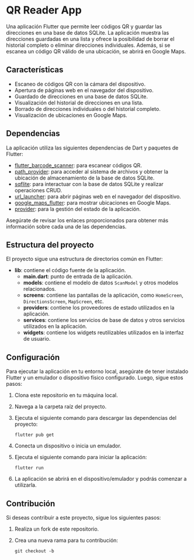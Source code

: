 # QR Reader App

Una aplicación Flutter que permite leer códigos QR y guardar las direcciones en una base de datos SQLite. La aplicación muestra las direcciones guardadas en una lista y ofrece la posibilidad de borrar el historial completo o eliminar direcciones individuales. Además, si se escanea un código QR válido de una ubicación, se abrirá en Google Maps.

## Características

- Escaneo de códigos QR con la cámara del dispositivo.
- Apertura de páginas web en el navegador del dispositivo.
- Guardado de direcciones en una base de datos SQLite.
- Visualización del historial de direcciones en una lista.
- Borrado de direcciones individuales o del historial completo.
- Visualización de ubicaciones en Google Maps.

## Dependencias

La aplicación utiliza las siguientes dependencias de Dart y paquetes de Flutter:

- [flutter_barcode_scanner](https://pub.dev/packages/flutter_barcode_scanner): para escanear códigos QR.
- [path_provider](https://pub.dev/packages/path_provider): para acceder al sistema de archivos y obtener la ubicación de almacenamiento de la base de datos SQLite.
- [sqflite](https://pub.dev/packages/sqflite): para interactuar con la base de datos SQLite y realizar operaciones CRUD.
- [url_launcher](https://pub.dev/packages/url_launcher): para abrir páginas web en el navegador del dispositivo.
- [google_maps_flutter](https://pub.dev/packages/google_maps_flutter): para mostrar ubicaciones en Google Maps.
- [provider](https://pub.dev/packages/provider): para la gestión del estado de la aplicación.

Asegúrate de revisar los enlaces proporcionados para obtener más información sobre cada una de las dependencias.

## Estructura del proyecto

El proyecto sigue una estructura de directorios común en Flutter:

- **lib**: contiene el código fuente de la aplicación.
  - **main.dart**: punto de entrada de la aplicación.
  - **models**: contiene el modelo de datos `ScanModel` y otros modelos relacionados.
  - **screens**: contiene las pantallas de la aplicación, como `HomeScreen`, `DirectionsScreen`, `MapScreen`, etc.
  - **providers**: contiene los proveedores de estado utilizados en la aplicación.
  - **services**: contiene los servicios de base de datos y otros servicios utilizados en la aplicación.
  - **widgets**: contiene los widgets reutilizables utilizados en la interfaz de usuario.

## Configuración

Para ejecutar la aplicación en tu entorno local, asegúrate de tener instalado Flutter y un emulador o dispositivo físico configurado. Luego, sigue estos pasos:

1. Clona este repositorio en tu máquina local.
2. Navega a la carpeta raíz del proyecto.
3. Ejecuta el siguiente comando para descargar las dependencias del proyecto:

   ```shell
   flutter pub get
   ```

4. Conecta un dispositivo o inicia un emulador.
5. Ejecuta el siguiente comando para iniciar la aplicación:

   ```shell
   flutter run
   ```

6. La aplicación se abrirá en el dispositivo/emulador y podrás comenzar a utilizarla.

## Contribución

Si deseas contribuir a este proyecto, sigue los siguientes pasos:

1. Realiza un fork de este repositorio.
2. Crea una nueva rama para tu contribución:

   ```shell
   git checkout -b
